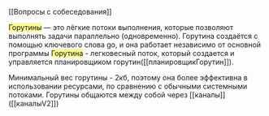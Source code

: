 
[[Вопросы с собеседования]]

<span style="background:#fff88f">Горутины</span> — это лёгкие потоки выполнения, которые позволяют выполнять задачи параллельно (одновременно). Горутина создаётся с помощью ключевого слова go, и она работает независимо от основной программы 
<span style="background:#fff88f">Горутина</span> - легковесный поток, который создается и управляется планировщиком горутин([[планировщикГорутин]]).

Минимальный вес горутины - 2кб, поэтому она более эффективна в использовании ресурсами, по сравнению с обычными системными потоками. Горутины общаются между собой через [[каналы]] ([[каналыV2]])








